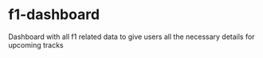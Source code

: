 # f1-dashboard
Dashboard with all f1 related data to give users all the necessary details for upcoming tracks
